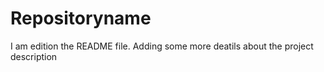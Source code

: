 # Repositoryname
I am edition the README file. Adding some more deatils about the project description

